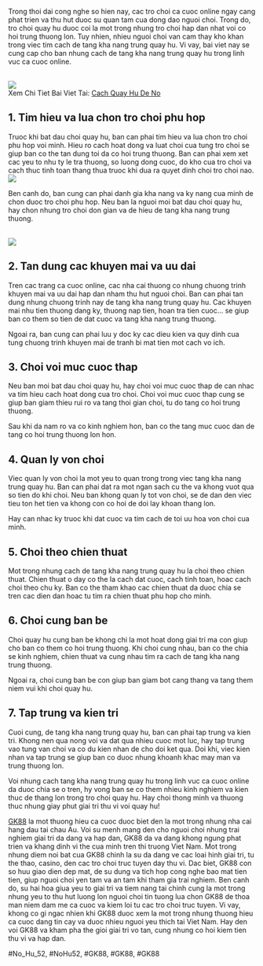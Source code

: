 <main>
<p>Trong thoi dai cong nghe so hien nay, cac tro choi ca cuoc online ngay cang phat trien va thu hut duoc su quan tam cua dong dao nguoi choi. Trong do, tro choi quay hu duoc coi la mot trong nhung tro choi hap dan nhat voi co hoi trung thuong lon. Tuy nhien, nhieu nguoi choi van cam thay kho khan trong viec tim cach de tang kha nang trung quay hu. Vi vay, bai viet nay se cung cap cho ban nhung cach de tang kha nang trung quay hu trong linh vuc ca cuoc online.</p><br><img src="https://gk88.place/wp-content/uploads/2025/04/Cach-Quay-Hu-De-No-Bi-Quyet-Giup-Ban-An-Jackpot-Hieu-Qua.png"></br>
Xem Chi Tiet Bai Viet Tai: <a href="https://gk88.place/cach-quay-hu-de-no/">Cach Quay Hu De No</a>
<h2>1. Tim hieu va lua chon tro choi phu hop</h2>
<p>Truoc khi bat dau choi quay hu, ban can phai tim hieu va lua chon tro choi phu hop voi minh. Hieu ro cach hoat dong va luat choi cua tung tro choi se giup ban co the tan dung toi da co hoi trung thuong. Ban can phai xem xet cac yeu to nhu ty le tra thuong, so luong dong cuoc, do kho cua tro choi va cach thuc tinh toan thang thua truoc khi dua ra quyet dinh choi tro choi nao.<br><img src="https://gk88.place/wp-content/uploads/2025/04/Cong-Game-No-Hu-Doi-Thuong-Uy-Tin-Va-Hap-Dan-Nhat-Hien-Nay-300x150.png"></br>
<p>Ben canh do, ban cung can phai danh gia kha nang va ky nang cua minh de chon duoc tro choi phu hop. Neu ban la nguoi moi bat dau choi quay hu, hay chon nhung tro choi don gian va de hieu de tang kha nang trung thuong.</p><br><img src="https://gk88.place/wp-content/uploads/2025/04/Cac-yeu-to-quan-trong-giup-quay-hu-de-no-nhat.png"></br>
<h2>2. Tan dung cac khuyen mai va uu dai</h2>
<p>Tren cac trang ca cuoc online, cac nha cai thuong co nhung chuong trinh khuyen mai va uu dai hap dan nham thu hut nguoi choi. Ban can phai tan dung nhung chuong trinh nay de tang kha nang trung quay hu. Cac khuyen mai nhu tien thuong dang ky, thuong nap tien, hoan tra tien cuoc… se giup ban co them so tien de dat cuoc va tang kha nang trung thuong.
<p>Ngoai ra, ban cung can phai luu y doc ky cac dieu kien va quy dinh cua tung chuong trinh khuyen mai de tranh bi mat tien mot cach vo ich.</p>
<h2>3. Choi voi muc cuoc thap</h2>
<p>Neu ban moi bat dau choi quay hu, hay choi voi muc cuoc thap de can nhac va tim hieu cach hoat dong cua tro choi. Choi voi muc cuoc thap cung se giup ban giam thieu rui ro va tang thoi gian choi, tu do tang co hoi trung thuong.
<p>Sau khi da nam ro va co kinh nghiem hon, ban co the tang muc cuoc dan de tang co hoi trung thuong lon hon.</p>
<h2>4. Quan ly von choi</h2>
<p>Viec quan ly von choi la mot yeu to quan trong trong viec tang kha nang trung quay hu. Ban can phai dat ra mot ngan sach cu the va khong vuot qua so tien do khi choi. Neu ban khong quan ly tot von choi, se de dan den viec tieu ton het tien va khong con co hoi de doi lay khoan thang lon.</p>
<p>Hay can nhac ky truoc khi dat cuoc va tim cach de toi uu hoa von choi cua minh.</p>
<h2>5. Choi theo chien thuat</h2>
<p>Mot trong nhung cach de tang kha nang trung quay hu la choi theo chien thuat. Chien thuat o day co the la cach dat cuoc, cach tinh toan, hoac cach choi theo chu ky. Ban co the tham khao cac chien thuat da duoc chia se tren cac dien dan hoac tu tim ra chien thuat phu hop cho minh.</p>
<h2>6. Choi cung ban be</h2>
<p>Choi quay hu cung ban be khong chi la mot hoat dong giai tri ma con giup cho ban co them co hoi trung thuong. Khi choi cung nhau, ban co the chia se kinh nghiem, chien thuat va cung nhau tim ra cach de tang kha nang trung thuong.</p>
<p>Ngoai ra, choi cung ban be con giup ban giam bot cang thang va tang them niem vui khi choi quay hu.</p>
<h2>7. Tap trung va kien tri</h2>
<p>Cuoi cung, de tang kha nang trung quay hu, ban can phai tap trung va kien tri. Khong nen qua nong voi va dat qua nhieu cuoc mot luc, hay tap trung vao tung van choi va co du kien nhan de cho doi ket qua. Doi khi, viec kien nhan va tap trung se giup ban co duoc nhung khoanh khac may man va trung thuong lon.</p>
<p>Voi nhung cach tang kha nang trung quay hu trong linh vuc ca cuoc online da duoc chia se o tren, hy vong ban se co them nhieu kinh nghiem va kien thuc de thang lon trong tro choi quay hu. Hay choi thong minh va thuong thuc nhung giay phut giai tri thu vi voi quay hu!</p>
</main><p><a href="https://gk88.place/">GK88</a> la mot thuong hieu ca cuoc duoc biet den la mot trong nhung nha cai hang dau tai chau Au. Voi su menh mang den cho nguoi choi nhung trai nghiem giai tri da dang va hap dan, GK88 da va dang khong ngung phat trien va khang dinh vi the cua minh tren thi truong Viet Nam. Mot trong nhung diem noi bat cua GK88 chinh la su da dang ve cac loai hinh giai tri, tu the thao, casino, den cac tro choi truc tuyen day thu vi. Dac biet, GK88 con so huu giao dien dep mat, de su dung va tich hop cong nghe bao mat tien tien, giup nguoi choi yen tam va an tam khi tham gia trai nghiem. Ben canh do, su hai hoa giua yeu to giai tri va tiem nang tai chinh cung la mot trong nhung yeu to thu hut luong lon nguoi choi tin tuong lua chon GK88 de thoa man niem dam me ca cuoc va kiem loi tu cac tro choi truc tuyen. Vi vay, khong co gi ngac nhien khi GK88 duoc xem la mot trong nhung thuong hieu ca cuoc dang tin cay va duoc nhieu nguoi yeu thich tai Viet Nam. Hay den voi GK88 va kham pha the gioi giai tri vo tan, cung nhung co hoi kiem tien thu vi va hap dan.</p>
#No_Hu_52, #NoHu52, #GK88, #GK88, #GK88
